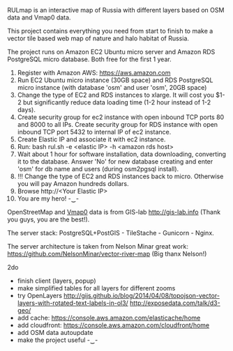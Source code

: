 RULmap is an interactive map of Russia with different layers based on OSM data and Vmap0 data.

This project contains everything you need from start to finish to make a vector tile based web map of nature and halo habitat of Russia.

The project runs on Amazon EC2 Ubuntu micro server and Amazon RDS PostgreSQL micro database. Both free for the first 1 year.

1. Register with Amazon AWS: https://aws.amazon.com
2. Run EC2 Ubuntu micro instance (30GB space) and RDS PostgreSQL micro instance (with database 'osm' and user 'osm', 20GB space)
3. Change the type of EC2 and RDS instances to xlarge. It will cost you $1-2 but significantly reduce data loading time (1-2 hour instead of 1-2 days).
4. Create security group for ec2 instance with open inbound TCP ports 80 and 8000 to all IPs. Create security group for RDS instance with open inbound TCP port 5432 to internal IP of ec2 instance.
5. Create Elastic IP and associate it with ec2 instance.
6. Run: bash rul.sh -e \<elastic IP\> -h \<amazon rds host\>
7. Wait about 1 hour for software installation, data downloading, converting it to the database. Answer 'No' for new database creating and enter 'osm' for db name and users (during osm2pgsql install).
8. !!! Change the type of EC2 and RDS instances back to micro. Otherwise you will pay Amazon hundreds dollars.
9. Browse http://\<Your Elastic IP\>
10. You are my hero! -‿-

OpenStreetMap and <a href="http://gis-lab.info/qa/vmap0-about.html">Vmap0</a> data is from GIS-lab http://gis-lab.info (Thank you guys, you are the best!).

The server stack: PostgreSQL+PostGIS - TileStache - Gunicorn - Nginx.

The server architecture is taken from Nelson Minar great work: https://github.com/NelsonMinar/vector-river-map (Big thanx Nelson!)


2do
- finish client (layers, popup)
- make simplified tables for all layers for different zooms
- try OpenLayers http://gijs.github.io/blog/2014/04/08/topojson-vector-layers-with-rotated-text-labels-in-ol3/ http://exposedata.com/talk/d3-geo/
- add cache: https://console.aws.amazon.com/elasticache/home
- add cloudfront: https://console.aws.amazon.com/cloudfront/home
- add OSM data autoupdate
- make the project useful -‿-

